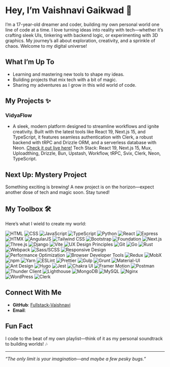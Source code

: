 # Hey, I’m Vaishnavi Gaikwad 👋

I’m a 17-year-old dreamer and coder, building my own personal world one line of code at a time. I love turning ideas into reality with tech—whether it’s crafting sleek UIs, tinkering with backend logic, or experimenting with 3D graphics. My journey’s all about exploration, creativity, and a sprinkle of chaos. Welcome to my digital universe!

## What I’m Up To
- Learning and mastering new tools to shape my ideas.
- Building projects that mix tech with a bit of magic.
- Sharing my adventures as I grow in this wild world of code.

## My Projects ✨
### VidyaFlow
- A sleek, modern platform designed to streamline workflows and ignite creativity. Built with the latest tools like React 19, Next.js 15, and TypeScript, it features seamless authentication with Clerk, a robust backend with tRPC and Drizzle ORM, and a serverless database with Neon. [Check it out live here!](https://vidyaflow.vercel.app/)
Tech Stack: React 19, Next.js 15, Mux, Uploadthing, Drizzle, Bun, Upstash, Workflow, tRPC, Svix, Clerk, Neon, TypeScript.

## Next Up: Mystery Project
Something exciting is brewing! A new project is on the horizon—expect another dose of tech and magic soon. Stay tuned!

## My Toolbox 🛠️

Here’s what I wield to create my world:

![HTML](https://img.shields.io/badge/HTML-E34F26?style=flat&logo=html5&logoColor=white)
![CSS](https://img.shields.io/badge/CSS-1572B6?style=flat&logo=css3&logoColor=white)
![JavaScript](https://img.shields.io/badge/JavaScript-F7DF1E?style=flat&logo=javascript&logoColor=black)
![TypeScript](https://img.shields.io/badge/TypeScript-3178C6?style=flat&logo=typescript&logoColor=white)
![Python](https://img.shields.io/badge/Python-3776AB?style=flat&logo=python&logoColor=white)
![React](https://img.shields.io/badge/React-61DAFB?style=flat&logo=react&logoColor=black)
![Express](https://img.shields.io/badge/Express-000000?style=flat&logo=express&logoColor=white)
![HTMX](https://img.shields.io/badge/HTMX-000000?style=flat&logo=htmx&logoColor=white) <!-- No official logo, using text -->
![AngularJS](https://img.shields.io/badge/AngularJS-DD0031?style=flat&logo=angularjs&logoColor=white)
![Tailwind CSS](https://img.shields.io/badge/Tailwind_CSS-38B2AC?style=flat&logo=tailwind-css&logoColor=white)
![Bootstrap](https://img.shields.io/badge/Bootstrap-7952B3?style=flat&logo=bootstrap&logoColor=white)
![Foundation](https://img.shields.io/badge/Foundation-00A7E5?style=flat&logo=foundation&logoColor=white)
![Next.js](https://img.shields.io/badge/Next.js-000000?style=flat&logo=next.js&logoColor=white)
![Three.js](https://img.shields.io/badge/Three.js-000000?style=flat&logo=three.js&logoColor=white)
![Django](https://img.shields.io/badge/Django-092E20?style=flat&logo=django&logoColor=white)
![Vite](https://img.shields.io/badge/Vite-646CFF?style=flat&logo=vite&logoColor=white)
![UX Design Principles](https://img.shields.io/badge/UX_Design-FF6F61?style=flat) <!-- No logo, text-only -->
![Git](https://img.shields.io/badge/Git-F05032?style=flat&logo=git&logoColor=white)
![Go](https://img.shields.io/badge/Go-00ADD8?style=flat&logo=go&logoColor=white)
![Rust](https://img.shields.io/badge/Rust-000000?style=flat&logo=rust&logoColor=white)
![Webpack](https://img.shields.io/badge/Webpack-8DD6F9?style=flat&logo=webpack&logoColor=black)
![Sass/SCSS](https://img.shields.io/badge/Sass-FF69B4?style=flat&logo=sass&logoColor=white)
![Responsive Design](https://img.shields.io/badge/Responsive_Design-4CAF50?style=flat) <!-- No logo, text-only -->
![Performance Optimization](https://img.shields.io/badge/Performance_Optimization-2196F3?style=flat) <!-- No logo -->
![Browser Developer Tools](https://img.shields.io/badge/Browser_Dev_Tools-FF9800?style=flat) <!-- No logo -->
![Redux](https://img.shields.io/badge/Redux-764ABC?style=flat&logo=redux&logoColor=white)
![MobX](https://img.shields.io/badge/MobX-FF9955?style=flat&logo=mobx&logoColor=white)
![npm](https://img.shields.io/badge/npm-CB3837?style=flat&logo=npm&logoColor=white)
![Yarn](https://img.shields.io/badge/Yarn-2C8EBB?style=flat&logo=yarn&logoColor=white)
![ESLint](https://img.shields.io/badge/ESLint-4B32C3?style=flat&logo=eslint&logoColor=white)
![Prettier](https://img.shields.io/badge/Prettier-F7B93E?style=flat&logo=prettier&logoColor=black)
![Gulp](https://img.shields.io/badge/Gulp-CF4647?style=flat&logo=gulp&logoColor=white)
![Grunt](https://img.shields.io/badge/Grunt-FAA918?style=flat&logo=grunt&logoColor=white)
![Material-UI](https://img.shields.io/badge/Material_UI-0081CB?style=flat&logo=mui&logoColor=white)
![Ant Design](https://img.shields.io/badge/Ant_Design-0170FE?style=flat&logo=ant-design&logoColor=white)
![Hugo](https://img.shields.io/badge/Hugo-FF4088?style=flat&logo=hugo&logoColor=white)
![Jest](https://img.shields.io/badge/Jest-C21325?style=flat&logo=jest&logoColor=white)
![Chakra UI](https://img.shields.io/badge/Chakra_UI-319795?style=flat&logo=chakra-ui&logoColor=white)
![Framer Motion](https://img.shields.io/badge/Framer_Motion-0055FF?style=flat&logo=framer&logoColor=white)
![Postman](https://img.shields.io/badge/Postman-FF6C37?style=flat&logo=postman&logoColor=white)
![Thunder Client](https://img.shields.io/badge/Thunder_Client-6B7280?style=flat) <!-- No logo, text-only -->
![Lighthouse](https://img.shields.io/badge/Lighthouse-F44B21?style=flat&logo=lighthouse&logoColor=white)
![MongoDB](https://img.shields.io/badge/MongoDB-47A248?style=flat&logo=mongodb&logoColor=white)
![MySQL](https://img.shields.io/badge/MySQL-4479A1?style=flat&logo=mysql&logoColor=white)
![Nginx](https://img.shields.io/badge/Nginx-009639?style=flat&logo=nginx&logoColor=white)
![WordPress](https://img.shields.io/badge/WordPress-21759B?style=flat&logo=wordpress&logoColor=white)
![Clerk](https://img.shields.io/badge/Clerk-6C47FF?style=flat&logo=clerk&logoColor=white) <!-- Custom color -->

## Connect With Me
- **GitHub**: [Fullstack-Vaishnavi](https://github.com/Fullstack-Vaishnavi)
- **Email**: 

## Fun Fact
I code to the beat of my own playlist—think of it as my personal soundtrack to building worlds! 🎶

---

*“The only limit is your imagination—and maybe a few pesky bugs.”*
